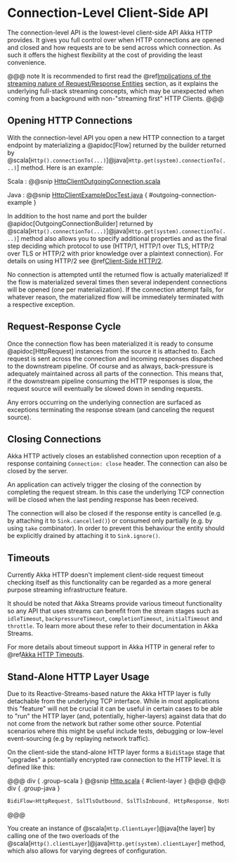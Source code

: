 # Connection-Level Client-Side API

The connection-level API is the lowest-level client-side API Akka HTTP provides. It gives you full control over when
HTTP connections are opened and closed and how requests are to be send across which connection. As such it offers the
highest flexibility at the cost of providing the least convenience.

@@@ note
It is recommended to first read the @ref[Implications of the streaming nature of Request/Response Entities](../implications-of-streaming-http-entity.md) section,
as it explains the underlying full-stack streaming concepts, which may be unexpected when coming
from a background with non-"streaming first" HTTP Clients.
@@@

## Opening HTTP Connections

With the connection-level API you open a new HTTP connection to a target endpoint by materializing a @apidoc[Flow]
returned by the builder returned by @scala[`Http().connectionTo(...)`]@java[`Http.get(system).connectionTo(...)`] method.
Here is an example:

Scala
:  @@snip [HttpClientOutgoingConnection.scala](/docs/src/test/scala/docs/http/scaladsl/HttpClientOutgoingConnection.scala)

Java
:  @@snip [HttpClientExampleDocTest.java](/docs/src/test/java/docs/http/javadsl/HttpClientExampleDocTest.java) { #outgoing-connection-example }

In addition to the host name and port the builder @apidoc[OutgoingConnectionBuilder] returned by @scala[`Http().connectionTo(...)`]@java[`Http.get(system).connectionTo(...)`]
method also allows you to specify additional properties and as the final step deciding which protocol to use 
(HTTP/1, HTTP/1 over TLS, HTTP/2 over TLS or HTTP/2 with prior knowledge over a plaintext connection). For details on 
using HTTP/2 see @ref[Client-Side HTTP/2](./http2.md).

No connection is attempted until the returned flow is actually materialized! If the flow is materialized
several times then several independent connections will be opened (one per materialization).
If the connection attempt fails, for whatever reason, the materialized flow will be immediately terminated with a
respective exception.

## Request-Response Cycle

Once the connection flow has been materialized it is ready to consume @apidoc[HttpRequest] instances from the source it is
attached to. Each request is sent across the connection and incoming responses dispatched to the downstream pipeline.
Of course and as always, back-pressure is adequately maintained across all parts of the
connection. This means that, if the downstream pipeline consuming the HTTP responses is slow, the request source will
eventually be slowed down in sending requests.

Any errors occurring on the underlying connection are surfaced as exceptions terminating the response stream (and
canceling the request source).

## Closing Connections

Akka HTTP actively closes an established connection upon reception of a response containing `Connection: close` header.
The connection can also be closed by the server.

An application can actively trigger the closing of the connection by completing the request stream. In this case the
underlying TCP connection will be closed when the last pending response has been received.

The connection will also be closed if the response entity is cancelled (e.g. by attaching it to `Sink.cancelled()`)
or consumed only partially (e.g. by using `take` combinator). In order to prevent this behaviour the entity should be
explicitly drained by attaching it to `Sink.ignore()`.

## Timeouts

Currently Akka HTTP doesn't implement client-side request timeout checking itself as this functionality can be regarded
as a more general purpose streaming infrastructure feature.

It should be noted that Akka Streams provide various timeout functionality so any API that uses streams can benefit
from the stream stages such as `idleTimeout`, `backpressureTimeout`, `completionTimeout`, `initialTimeout`
and `throttle`. To learn more about these refer to their documentation in Akka Streams.

For more details about timeout support in Akka HTTP in general refer to @ref[Akka HTTP Timeouts](../common/timeouts.md).

<a id="http-client-layer"></a>
## Stand-Alone HTTP Layer Usage

Due to its Reactive-Streams-based nature the Akka HTTP layer is fully detachable from the underlying TCP
interface. While in most applications this "feature" will not be crucial it can be useful in certain cases to be able
to "run" the HTTP layer (and, potentially, higher-layers) against data that do not come from the network but rather
some other source. Potential scenarios where this might be useful include tests, debugging or low-level event-sourcing
(e.g by replaying network traffic).

On the client-side the stand-alone HTTP layer forms a `BidiStage` stage that "upgrades" a potentially encrypted raw connection to the HTTP level.
It is defined like this:

@@@ div { .group-scala }
@@snip [Http.scala](/akka-http-core/src/main/scala/akka/http/scaladsl/Http.scala) { #client-layer }
@@@
@@@ div { .group-java }
```java
BidiFlow<HttpRequest, SslTlsOutbound, SslTlsInbound, HttpResponse, NotUsed>
```
@@@

You create an instance of @scala[`Http.ClientLayer`]@java[the layer] by calling one of the two overloads
of the @scala[`Http().clientLayer`]@java[`Http.get(system).clientLayer`] method,
which also allows for varying degrees of configuration.
